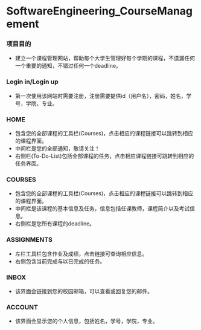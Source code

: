 # SoftwareEngineering_CourseManagement


### 项目目的

* 建立一个课程管理网站，帮助每个大学生管理好每个学期的课程，不遗漏任何一个重要的通知，不错过任何一个deadline。

### Login in/Login up

* 第一次使用该网站时需要注册，注册需要提供id（用户名），密码，姓名，学号，学院，专业。

### HOME

* 包含您的全部课程的工具栏(Courses)，点击相应的课程链接可以跳转到相应的课程界面。
* 中间栏是您的全部通知，敬请关注！
* 右侧栏(To-Do-List)包括全部课程的任务，点击相应课程链接可跳转到相应的任务界面。

### COURSES

* 包含您的全部课程的工具栏(Courses)，点击相应的课程链接可以跳转到相应的课程界面。
* 中间栏是该课程的基本信息及任务，信息包括任课教师，课程简介以及考试信息。
* 右侧栏是您所有课程的deadline。

### ASSIGNMENTS

* 左栏工具栏包含作业及成绩，点击链接可查询相应信息。
* 右侧包含当前完成与以已完成的任务。

### INBOX

* 该界面会链接到您的校园邮箱，可以查看或回复您的邮件。

### ACCOUNT

* 该界面会显示您的个人信息，包括姓名，学号，学院，专业。
